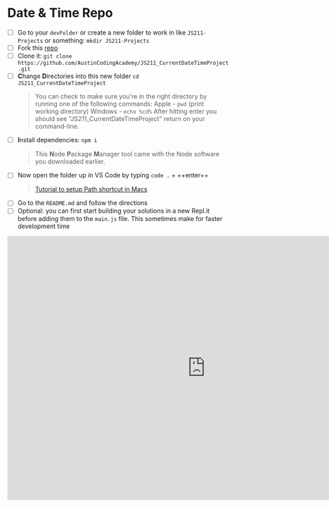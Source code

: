 # Date & Time Repo

- [ ] Go to your `devFolder` or create a new folder to work in like `JS211-Projects` or something: `mkdir JS211-Projects`
- [ ] Fork this [repo](https://github.com/AustinCodingAcademy/JS211_CurrentDateTimeProject.git)
- [ ] Clone it: `git clone https://github.com/AustinCodingAcademy/JS211_CurrentDateTimeProject.git`
- [ ] **C**hange **D**irectories into this new folder `cd JS211_CurrentDateTimeProject`
  > You can check to make sure you're in the right directory by running one of the following commands:
    > Apple - `pwd` (print working directory)
    > Windows - `echo %cd%`
    > After hitting enter you should see "JS211_CurrentDateTimeProject" return on your command-line.
- [ ] **I**nstall dependencies: `npm i`
  > This **N**ode **P**ackage **M**anager tool came with the Node software you downloaded earlier.
- [ ] Now open the folder up in VS Code by typing `code .` + ++enter++
  > [Tutorial to setup Path shortcut in Macs](https://player.vimeo.com/video/293256263)
- [ ] Go to the `README.md` and follow the directions
- [ ] Optional: you can first start building your solutions in a new Repl.it before adding them to the `main.js` file. This sometimes make for faster development time

<iframe src="https://player.vimeo.com/video/381381268" width="900" height="600" frameborder="0" allow="autoplay; fullscreen" allowfullscreen></iframe>